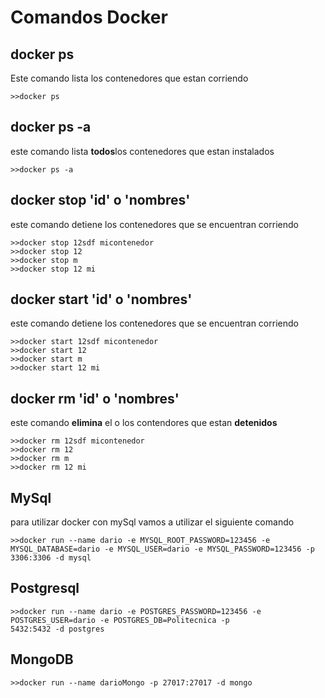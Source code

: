 # Comandos Docker
## docker ps
Este comando lista los contenedores que estan corriendo
```
>>docker ps
```
## docker ps -a
este comando lista **todos**los contenedores que estan instalados
```
>>docker ps -a
```
## docker stop 'id' o 'nombres'
este comando detiene los contenedores que se encuentran corriendo
```
>>docker stop 12sdf micontenedor
>>docker stop 12
>>docker stop m
>>docker stop 12 mi
```
## docker start 'id' o 'nombres'
este comando detiene los contenedores que se encuentran corriendo
```
>>docker start 12sdf micontenedor
>>docker start 12
>>docker start m
>>docker start 12 mi
```
## docker rm 'id' o 'nombres'
este comando **elimina** el o los contendores que estan **detenidos**
```
>>docker rm 12sdf micontenedor
>>docker rm 12
>>docker rm m
>>docker rm 12 mi
```

## MySql
para utilizar docker con mySql vamos a utilizar el siguiente comando
```
>>docker run --name dario -e MYSQL_ROOT_PASSWORD=123456 -e MYSQL_DATABASE=dario -e MYSQL_USER=dario -e MYSQL_PASSWORD=123456 -p 3306:3306 -d mysql
```
## Postgresql
```
>>docker run --name dario -e POSTGRES_PASSWORD=123456 -e 
POSTGRES_USER=dario -e POSTGRES_DB=Politecnica -p 
5432:5432 -d postgres
```
## MongoDB
```
>>docker run --name darioMongo -p 27017:27017 -d mongo
```
